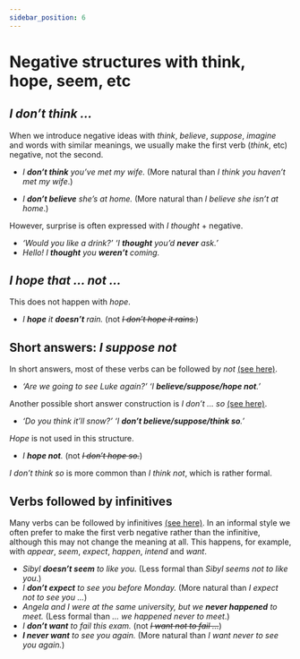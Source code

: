 ```yaml
---
sidebar_position: 6
---
```


# Negative structures with think, hope, seem, etc

## *I don’t think …*

When we introduce negative ideas with *think*, *believe*, *suppose*, *imagine* and words with similar meanings, we usually make the first verb (*think*, etc) negative, not the second.

- *I **don’t think** you’ve met my wife.* (More natural than *I think you haven’t met my wife*.)

- *I **don’t believe** she’s at home.* (More natural than *I believe she isn’t at home*.)

However, surprise is often expressed with *I thought* + negative.

- *‘Would you like a drink?’ ‘I **thought** you’d **never** ask.’*
- *Hello! I **thought** you **weren’t** coming.*

## *I hope that … not …*

This does not happen with *hope*.

- *I **hope** it **doesn’t** rain.* (not *~~I don’t hope it rains.~~*)

## Short answers: *I suppose not*

In short answers, most of these verbs can be followed by *not* [(see here)](./../../vocabulary/word-problems-from-a-to-z/so-and-not-with-hope-believe-etc).

- *‘Are we going to see Luke again?’ ‘I **believe/suppose/hope not**.’*

Another possible short answer construction is *I don’t … so* [(see here)](./../../vocabulary/word-problems-from-a-to-z/so-and-not-with-hope-believe-etc).

- *‘Do you think it’ll snow?’ ‘I **don’t believe/suppose/think so**.’*

*Hope* is not used in this structure.

- *I **hope not**.* (not *~~I don’t hope so.~~*)

*I don’t think so* is more common than *I think not*, which is rather formal.

## Verbs followed by infinitives

Many verbs can be followed by infinitives [(see here)](./../infinitives-ing-forms-and-past-participles-after-nouns-verbs-etc/infinitives-after-verbs-it-s-beginning-to-rain). In an informal style we often prefer to make the first verb negative rather than the infinitive, although this may not change the meaning at all. This happens, for example, with *appear*, *seem*, *expect*, *happen*, *intend* and *want*.

- *Sibyl **doesn’t seem** to like you.* (Less formal than *Sibyl seems not to like you*.)
- *I **don’t expect** to see you before Monday.* (More natural than *I expect not to see you …*)
- *Angela and I were at the same university, but we **never happened** to meet.* (Less formal than *… we happened never to meet*.)
- *I **don’t want** to fail this exam.* (not *~~I want not to fail …~~*)
- ***I never want** to see you again.* (More natural than *I want never to see you again.*)
